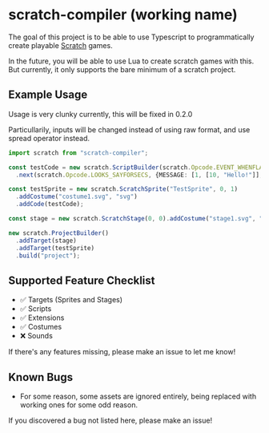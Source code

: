 # scratch-compiler (working name)

The goal of this project is to be able to use Typescript to programmatically create playable [Scratch](https://scratch.mit.edu/) games.

In the future, you will be able to use Lua to create scratch games with this. But currently, it only supports the bare minimum of a scratch project.

## Example Usage

Usage is very clunky currently, this will be fixed in 0.2.0

Particullarily, inputs will be changed instead of using raw format, and use spread operator instead.

```ts
import scratch from "scratch-compiler";

const testCode = new scratch.ScriptBuilder(scratch.Opcode.EVENT_WHENFLAGCLICKED)
  .next(scratch.Opcode.LOOKS_SAYFORSECS, {MESSAGE: [1, [10, "Hello!"]],SECS: [1, [4, "2"]]});

const testSprite = new scratch.ScratchSprite("TestSprite", 0, 1)
  .addCostume("costume1.svg", "svg")
  .addCode(testCode);

const stage = new scratch.ScratchStage(0, 0).addCostume("stage1.svg", "svg");

new scratch.ProjectBuilder()
  .addTarget(stage)
  .addTarget(testSprite)
  .build("project");
```

## Supported Feature Checklist

- :white_check_mark: Targets (Sprites and Stages)
- :white_check_mark: Scripts
- :white_check_mark: Extensions
- :white_check_mark: Costumes
- :x: Sounds

If there's any features missing, please make an issue to let me know!

## Known Bugs

- For some reason, some assets are ignored entirely, being replaced with working ones for some odd reason.

If you discovered a bug not listed here, please make an issue!
